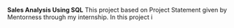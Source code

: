 **Sales Analysis Using SQL**
This project based on Project Statement given by Mentorness through my internship.
In this project i 
